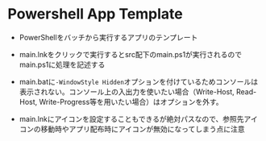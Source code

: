 # Powershell App Template

- PowerShellをバッチから実行するアプリのテンプレート

- main.lnkをクリックで実行するとsrc配下のmain.ps1が実行されるのでmain.ps1に処理を記述する

- main.batに`-WindowStyle Hidden`オプションを付けているためコンソールは表示されない。コンソール上の入出力を使いたい場合（Write-Host, Read-Host, Write-Progress等を用いたい場合）はオプションを外す。

- main.lnkにアイコンを設定することもできるが絶対パスなので、参照先アイコンの移動時やアプリ配布時にアイコンが無効になってしまう点に注意


